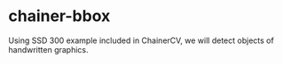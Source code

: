 # chainer-bbox
Using SSD 300 example included in ChainerCV, we will detect objects of handwritten graphics.
